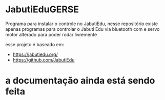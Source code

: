  # JabutiEduGERSE
Programa para  instalar o controle no JabutiEdu, nesse repositório existe apenas programas para controlar o Jabuti Edu via bluetooth com e servo motor alterado para poder rodar livremente 


esse projeto é baseado em:
  * https://jabutiedu.org/
  * https://github.com/JabutiEdu

# a documentação ainda está sendo feita
